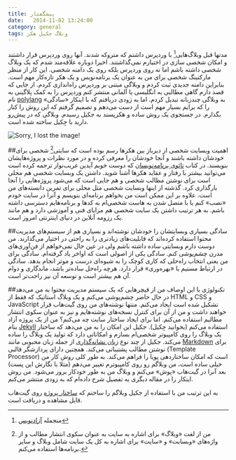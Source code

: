```yaml
---
title: پیشگفتار
date:   2014-11-02 13:24:00
category: general
tags: وبلاگ جکیل هکر
---
```


مدتها قبل وبلاگ‌هایی[^1] با وردپرس داشتم که متروکه شدند. آنها روی وردپرس قرار داشتند و امکان شخصی سازی در اختیارم نمی‌گذاشتند. اخیرا دوباره علاقه‌مند شدم که یک وبلاگ شخصی داشته باشم اما نه روی وردپرس بلکه روی یک دامنه شخصی. این کار از منظر مارکتینگ شخصی برای من به عنوان یک برنامه‌نویس و یک هکر تازه‌کار مهم است. بنابراین دامنه جدیدی ثبت کردم و وبلاگی مبتنی بر وردپرس راه‌اندازی کردم. از جایی که قصد دارم گاهی مطالبی به انگلیسی یا آلمانی منتشر کنم وردپرس را به کمک پلاگینی به نام [polylang](https://wordpress.org/plugins/polylang/) به وبلاگی چندزبانه تبدیل کردم. اما به زودی دریافتم که با اینکار «سادگی» را که برایم بسیار مهم است از دست می‌دهم و تصمیم گرفتم که این روش را کنار بگذارم. در جستجوی یک روش ساده‌ و هکرپسند به جکیل رسیدم. وبلاگی که در پیش‌رو دارید با جِکیل ساخته شده است.

![Sorry, I lost the image!](img/logo-2x.png)


##اهمیت وبسایت شخصی
از دیرباز بین هکرها رسم بوده است که سایتی[^2] شخصی برای خودشان داشته باشند و آنجا خودشان را معرفی کرده و در مورد نظرات و پروژه‌هایشان بنویسند. در کتاب [تائوی برنامه‌نویسان](http://aidinhut.com/pdf/the_tao_of_programming.pdf) که دوست خوبم آیدین غریب‌نواز ترجمه کرده است می‌توانید بیشتر با رفتار و عقاید هکرها آشنا شوید. داشتن یک وبسایت شخصی هم محلی است برای نوشتن مطالب شخصی و هم جایی است که می‌شود پروژه‌هایی را آنجا بارگذاری کرد. گذشته از اینها وبسایت شخصی مثل محلی برای تمرین دانسته‌های من است. علاوه بر این ممکن است من بخواهم برنامه‌ای بنویسم و آنرا در سایت خودم «نصب» کنم یا با متصل شدن به هاست شخصی‌ام به کدها و برنامه‌هایم دسترسی داشته باشم. به هر ترتیب داشتن یک سایت شخصی هم مزایای فنی و آموزشی دارد و هم مانند یک رزومه آنلاین در دنیای اینترنتی امروز است.

##سادگی
 بسیاری وبسایتشان را خودشان نوشته‌اند و بسیاری هم از سیستم‌های مدیریت محتوا استفاده کرده‌اند که قابلیت‌های زیادتری را به راحتی در اختیار می‌گذارند. من دوست دارم وبسایتی ساده داشته باشم ولی در عین حال نمی‌خواهم از فن‌آوری‌های مدرن چشم‌پوشی کنم. سادگی یکی از اصولی است که اواخر یاد گرفته‌ام. سادگی برای من یعنی انتخاب راه‌حلی که کاری کوچک را به شیوه‌ای درست و موثر انجام بدهد. سادگی در ارتباط مستیم با «بهره‌وری» قرار دارد. هرچه راه‌حل ساده‌تر باشد، ماندگاری و دوام آن هم بیشتر است و توسعه آن نیز راحت‌تر است.

##تکنولوژی
با این اوصاف من از فیچرهایی که یک سیستم مدیریت محتوا به من می‌دهد در حال حاضر چشم‌پوشی می‌کنم و یک وبلاگ استاتیک که فقط از HTML و CSS و JavaScript تشکیل شده است ایجاد می‌کنم. منتها نوشته‌های من روی گیت‌هاب قرار خواهند داشت و من از آن برای کنترل نسخه‌های نوشته‌هایم و نیز به عنوان سکوی انتشار مطالبم استفاده می‌کنم.
اما برای ایجاد ساختار سایت چه می‌کنم؟ من از یک پروژه آزاد بنام [Jekyll](http://jekyllrb.com/) استفاده می‌کنم (بخوانید جِکیل). جکیل این امکان را به من می‌دهد که ساختار یک وبلاگ را روی کامپیوتر شخصی‌ام بسازم و امکاناتی دارد که تولید یک وبلاگ را ساده می‌کند. جکیل از چند نوع [زبان‌ نشانه‌گذاری](http://fa.wikipedia.org/wiki/%D8%B2%D8%A8%D8%A7%D9%86_%D9%86%D8%B4%D8%A7%D9%86%D9%87%E2%80%8C%DA%AF%D8%B0%D8%A7%D8%B1%DB%8C) از جمله زبان محبوبی مانند [Markdown](https://help.github.com/articles/markdown-basics/) برای نوشتن مطالب پشتیبانی می‌کند. همچنین دارای پردازشگر قالبی (Template Processor) است که امکان ساختاردهی پویا را فراهم می‌کند. به طور کلی روش کار من خیلی ساده است، من وبلاگم رو روی کامپیوترم تغییر می‌دهم (مثلا با نگارش این پست) بعد آنرا در گیت‌هاب «پوش» می‌کنم و وبلاگ من به طور خودکار بروز می‌شود. من روش اینکار را در مقاله دیگری به تفصیل شرح داده‌ام که به زودی منتشر می‌کنم.

به این ترتیب من با استفاده از جکیل وبلاگم را ساختم که [ساختار پروژه](https://github.com/mehdisadeghi/mehdix.org) روی گیت‌هاب قابل مشاهده و دریافت است.

[^1]: منجمله [آزادنویس](http://azadnevis.wordpress.com/)
[^2]: من از لغت «وبلاگ» برای اشاره به سایت به عنوان سکوی انتشار مطالب و از واژه‌های «وبسایت» و «سایت» برای اشاره به کل یک سایت شامل وبلاگ و سایر برنامه‌ها استفاده می‌کنم.
